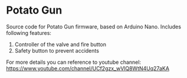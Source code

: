 # Potato Gun


Source code for Potato Gun firmware, based on Arduino Nano. Includes following features:
1. Controller of the valve and fire button
2. Safety button to prevent accidents


For more details you can reference to youtube channel: https://www.youtube.com/channel/UCf2gzx_wVlQ8WtN4Uq27aKA

